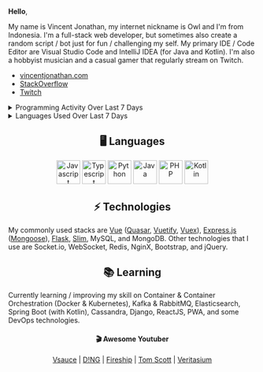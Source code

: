 
**Hello**,

My name is Vincent Jonathan, my internet nickname is Owl and I'm from Indonesia. I'm a full-stack web developer, but sometimes also create a random script / bot just for fun / challenging my self. My primary IDE / Code Editor are Visual Studio Code and IntelliJ IDEA (for Java and Kotlin). I'm also a hobbyist musician and a casual gamer that regularly stream on Twitch.
  
- [vincentjonathan.com](https://vincentjonathan.com)
- [StackOverflow](https://stackoverflow.com/users/12397250/owl)
- [Twitch](https://www.twitch.tv/suspiciouslookingowl)

<details>
  <summary>Programming Activity Over Last 7 Days</summary>
  <img src="https://wakatime.com/share/@Owl/092e01cc-d656-4576-a630-06064fc71002.svg"></img>  
</details>

<details>
  <summary>Languages Used Over Last 7 Days</summary>
  <img src="https://wakatime.com/share/@Owl/825d34ec-299e-4e22-933a-b6d4a3427923.svg"></img>  
</details>

## <div align="center">🖥️ Languages </div>
<div align="center"> 
<img alt="Javascript" src="https://cdn.worldvectorlogo.com/logos/typescript.svg" height="48">
<img alt="Typescript" src="https://cdn.worldvectorlogo.com/logos/javascript.svg" height="48">
<img alt="Python" src="https://cdn.worldvectorlogo.com/logos/python-5.svg" height="48">
<img alt="Java" src="https://cdn.worldvectorlogo.com/logos/java-14.svg"  height="48">
<img alt="PHP" src="https://cdn.worldvectorlogo.com/logos/php-1.svg" height="48">
<img alt="Kotlin" src="https://cdn.worldvectorlogo.com/logos/kotlin.svg" height="48">
</div>

## <div align="center">⚡ Technologies</div>

My commonly used stacks are [Vue](https://github.com/vuejs/vue) ([Quasar](https://github.com/quasarframework/quasar), [Vuetify](https://github.com/vuetifyjs/vuetify), [Vuex](https://github.com/vuejs/vuex)), [Express.js](https://github.com/expressjs/express) ([Mongoose](https://github.com/Automattic/mongoose)), [Flask](https://github.com/pallets/flask), [Slim](https://github.com/slimphp/Slim), MySQL, and MongoDB.
Other technologies that I use are Socket.io, WebSocket, Redis, NginX, Bootstrap, and jQuery.

## <div align="center"> 📚 Learning </div>
Currently learning / improving my skill on Container & Container Orchestration (Docker & Kubernetes), Kafka & RabbitMQ, Elasticsearch, Spring Boot (with Kotlin), Cassandra, Django, ReactJS, PWA, and some DevOps technologies.

#### <div align="center">🎬 Awesome Youtuber </div>
<div align="center">

[Vsauce](https://www.youtube.com/channel/UC6nSFpj9HTCZ5t-N3Rm3-HA) | [D!NG](https://www.youtube.com/channel/UClq42foiSgl7sSpLupnugGA) | [Fireship](https://www.youtube.com/channel/UCsBjURrPoezykLs9EqgamOA) | [Tom Scott](https://www.youtube.com/channel/UCBa659QWEk1AI4Tg--mrJ2A) | [Veritasium](https://www.youtube.com/channel/UCHnyfMqiRRG1u-2MsSQLbXA)

</div>
